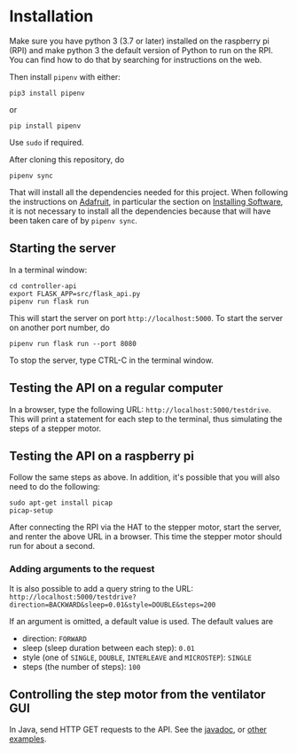 # Installation

Make sure you have python 3 (3.7 or later) installed on the raspberry pi (RPI) and make python 3 the default version of
Python to run on the RPI. You can find how to do that by searching for instructions on the web. 

Then install `pipenv` with either:
```shell script
pip3 install pipenv
```
or
```
pip install pipenv
```
Use `sudo` if required.

After cloning this repository, do
```shell script
pipenv sync
```
That will install all the dependencies needed for this project. When following the instructions on [Adafruit](
https://learn.adafruit.com/adafruit-dc-and-stepper-motor-hat-for-raspberry-pi/overview), in particular the section on 
[Installing Software](
https://learn.adafruit.com/adafruit-dc-and-stepper-motor-hat-for-raspberry-pi/installing-software), it is not necessary
to install all the dependencies because that will have been taken care of by `pipenv sync`.

## Starting the server

In a terminal window:

```shell script
cd controller-api
export FLASK_APP=src/flask_api.py
pipenv run flask run
```

This will start the server on port `http://localhost:5000`. To start the server on another port number, do

```shell script
pipenv run flask run --port 8080
```

To stop the server, type CTRL-C in the terminal window.

## Testing the API on a regular computer

In a browser, type the following URL: `http://localhost:5000/testdrive`. This will print a statement for each step to 
the terminal, thus simulating the steps of a stepper motor. 

## Testing the API on a raspberry pi

Follow the same steps as above. In addition, it's possible that you will also need to do the following:

```shell script
sudo apt-get install picap
picap-setup
```

After connecting the RPI via the HAT to the stepper motor, start the server, and renter the above URL in a browser. 
This time the stepper motor should run for about a second.

### Adding arguments to the request

It is also possible to add a query string to the URL:  
`http://localhost:5000/testdrive?direction=BACKWARD&sleep=0.01&style=DOUBLE&steps=200`

If an argument is omitted, a default value is used. The default values are

+ direction: `FORWARD`
+ sleep (sleep duration between each step): `0.01`
+ style (one of `SINGLE`, `DOUBLE`, `INTERLEAVE` and `MICROSTEP`): `SINGLE`
+ steps (the number of steps): `100`

## Controlling the step motor from the ventilator GUI

In Java, send HTTP GET requests to the API. See the [javadoc](
https://docs.oracle.com/javame/8.0/api/httpclient/api/index.html), or [other examples](
https://mkyong.com/java/how-to-send-http-request-getpost-in-java/).
